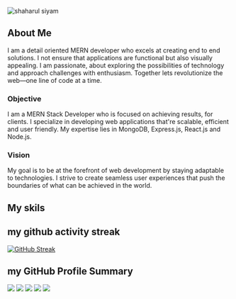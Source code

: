 ![shaharul siyam](https://i.ibb.co/hFMnVPw/Blue-Modern-Photo-Technology-You-Tube-Banner-1.png)

## About Me 
I am a detail oriented MERN developer who excels at creating end to end solutions. I not ensure that applications are functional but also visually appealing. I am passionate, about exploring the possibilities of technology and approach challenges with enthusiasm. Together lets revolutionize the web—one line of code at a time.

### Objective
I am a MERN Stack Developer who is focused on achieving results, for clients. I specialize in developing web applications that're scalable, efficient and user friendly. My expertise lies in MongoDB, Express.js, React.js and Node.js.

### Vision
My goal is to be at the forefront of web development by staying adaptable to technologies. I strive to create seamless user experiences that push the boundaries of what can be achieved in the world.

## My skils


## my github activity streak

[![GitHub Streak](https://github-readme-streak-stats.herokuapp.com?user=mdshaharulsiyam&theme=gruvbox&border_radius=10&date_format=j%20M%5B%20Y%5D)](https://git.io/streak-stats)

## my GitHub Profile Summary 
![](http://github-profile-summary-cards.vercel.app/api/cards/profile-details?username=mdshaharulsiyam&theme=gruvbox)
![](http://github-profile-summary-cards.vercel.app/api/cards/repos-per-language?username=mdshaharulsiyam&theme=gruvbox)
![](http://github-profile-summary-cards.vercel.app/api/cards/most-commit-language?username=mdshaharulsiyam&theme=gruvbox)
![](http://github-profile-summary-cards.vercel.app/api/cards/stats?username=mdshaharulsiyam&theme=gruvbox)
![](http://github-profile-summary-cards.vercel.app/api/cards/productive-time?username=mdshaharulsiyam&theme=gruvbox&utcOffset=8)